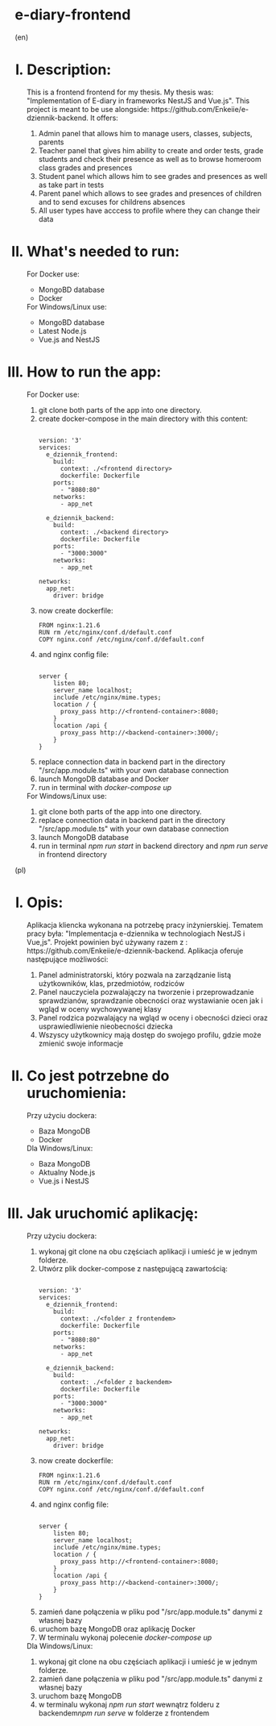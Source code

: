 # e-diary-frontend
(en)
<ol type="I">
  <h1><li>Description:</h1>
  This is a frontend frontend for my thesis. My thesis was: "Implementation of E-diary in frameworks NestJS and Vue.js". This project is meant to be use alongside: https://github.com/Enkeiie/e-dziennik-backend. It offers: <ol type="1">
  <li>Admin panel that allows him to manage users, classes, subjects, parents</li>
  <li>Teacher panel that gives him ability to create and order tests, grade students and check their presence as well as to browse homeroom class grades and presences</li>
  <li>Student panel which allows him to see grades and presences as well as take part in tests</li>
  <li>Parent panel which allows to see grades and presences of children and to send excuses for childrens absences</li>
  <li>All user types have acccess to profile where they can change their data</li>
  </ol>
  </li>
  <h1><li>What's needed to run:</h1>
  For Docker use:<ul>
  <li>MongoBD database</li>
  <li>Docker</li>
</ul>
  For Windows/Linux use:
  <ul>
  <li>MongoBD database</li>
  <li>Latest Node.js</li>
  <li>Vue.js and NestJS</li>
</ul></li>
  <h1><li>How to run the app:</h1>
    For Docker use:<ol type="1">
  <li>git clone both parts of the app into one directory.</li>
  <li>create docker-compose in the main directory with this content:</li>
  
```

version: '3'
services:
  e_dziennik_frontend:
    build:
      context: ./<frontend directory>
      dockerfile: Dockerfile
    ports:
      - "8080:80"
    networks:
      - app_net
      
  e_dziennik_backend:
    build:
      context: ./<backend directory>
      dockerfile: Dockerfile
    ports:
      - "3000:3000"
    networks:
      - app_net

networks:
  app_net:
    driver: bridge
```
  <li>now create dockerfile:</li>
  
  ```
  FROM nginx:1.21.6
RUN rm /etc/nginx/conf.d/default.conf
COPY nginx.conf /etc/nginx/conf.d/default.conf
  ```
  <li>and nginx config file:</li>
  
  ```
  
  server {
      listen 80;
      server_name localhost;
      include /etc/nginx/mime.types;
      location / {
        proxy_pass http://<frontend-container>:8080;
      }
      location /api {
        proxy_pass http://<backend-container>:3000/;
      }
  }
  ```
  </li>
  <li>replace connection data in backend part in the directory "/src/app.module.ts" with your own database connection</li>
  <li>launch MongoDB database and Docker</li>
  <li>run in terminal with <i>docker-compose up</i></li>
</ol>
  For Windows/Linux use:<ol type="1">
  <li>git clone both parts of the app into one directory.</li>
  <li>replace connection data in backend part in the directory "/src/app.module.ts" with your own database connection</li>
   <li>launch MongoDB database</li>
  <li>run in terminal <i>npm run start</i> in backend directory and <i>npm run serve</i> in frontend directory</li>
</ol>
  </li>
</ol>
(pl)
<ol type="I">
  <h1><li>Opis:</h1>
  Aplikacja kliencka wykonana na potrzebę pracy inżynierskiej. Tematem pracy była: "Implementacja e-dziennika w technologiach NestJS i Vue,js". Projekt powinien być używany razem z : https://github.com/Enkeiie/e-dziennik-backend. Aplikacja oferuje następujące możliwości: <ol type="1">
  <li>Panel administratorski, który pozwala na zarządzanie listą użytkowników, klas, przedmiotów, rodziców</li>
  <li>Panel nauczyciela pozwalajączy na tworzenie i przeprowadzanie sprawdzianów, sprawdzanie obecności oraz wystawianie ocen jak i wgląd w oceny wychowywanej klasy</li>
  <liPanel ucznia, który udostepnia uczniowi listę ocen i obecności oraz pozwala brać udział w sprawdzianych</li>
  <li>Panel rodzica pozwalający na wgląd w oceny i obecności dzieci oraz usprawiedliwienie nieobecności dziecka</li>
  <li>Wszyscy użytkownicy mają dostęp do swojego profilu, gdzie może zmienić swoje informacje</li>
  </ol>
  </li>
  <h1><li>Co jest potrzebne do uruchomienia:</h1>
  Przy użyciu dockera:<ul>
  <li>Baza MongoDB</li>
  <li>Docker</li>
</ul>
  Dla Windows/Linux:<ul>
  <li>Baza MongoDB</li>
  <li>Aktualny Node.js</li>
  <li>Vue.js i NestJS</li>
</ul>
  </li>
  <h1><li>Jak uruchomić aplikację:</h1>
    Przy użyciu dockera:<ol type="1">
  <li>wykonaj git clone na obu częściach aplikacji i umieść je w jednym folderze.</li>
  <li>Utwórz plik docker-compose z następującą zawartością:</li>
  
```

version: '3'
services:
  e_dziennik_frontend:
    build:
      context: ./<folder z frontendem>
      dockerfile: Dockerfile
    ports:
      - "8080:80"
    networks:
      - app_net
      
  e_dziennik_backend:
    build:
      context: ./<folder z backendem>
      dockerfile: Dockerfile
    ports:
      - "3000:3000"
    networks:
      - app_net

networks:
  app_net:
    driver: bridge
```
  <li>now create dockerfile:</li>
  
  ```
  FROM nginx:1.21.6
RUN rm /etc/nginx/conf.d/default.conf
COPY nginx.conf /etc/nginx/conf.d/default.conf
  ```
  <li>and nginx config file:</li>
  
  ```
  
  server {
      listen 80;
      server_name localhost;
      include /etc/nginx/mime.types;
      location / {
        proxy_pass http://<frontend-container>:8080;
      }
      location /api {
        proxy_pass http://<backend-container>:3000/;
      }
  }
  ```
  <li>zamień dane połączenia w pliku pod "/src/app.module.ts" danymi z własnej bazy</li>
  <li>uruchom bazę MongoDB oraz aplikację Docker</li>
  <li>W terminalu wykonaj polecenie <i>docker-compose up</i> </li>
</ol>
  Dla Windows/Linux:<ol type="1">
  <li>wykonaj git clone na obu częściach aplikacji i umieść je w jednym folderze.</li>
  <li>zamień dane połączenia w pliku pod "/src/app.module.ts" danymi z własnej bazy</li>
  <li>uruchom bazę MongoDB</li>
  <li>w terminalu wykonaj <i>npm run start</i> wewnątrz folderu z backendem<i>npm run serve</i> w folderze z frontendem</li>
</ol>
  </li>
</ol>
